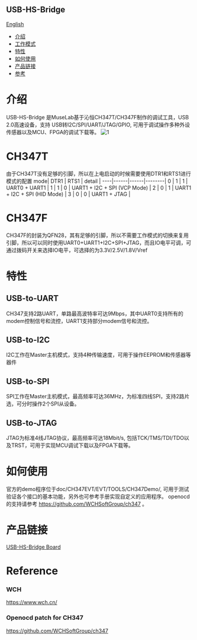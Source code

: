 USB-HS-Bridge
-----------
[English](./README.md)
* [介绍](#介绍) 
* [工作模式](#工作模式)
* [特性](#特性)
* [如何使用](#如何使用)
* [产品链接](#产品链接)
* [参考](#参考)


# 介绍
USB-HS-Bridge 是MuseLab基于沁恒CH347T/CH347F制作的调试工具，USB 2.0高速设备，支持 USB转I2C/SPI/UART/JTAG/GPIO, 可用于调试操作多种外设传感器以及MCU、FPGA的调试下载等。
![1](https://github.com/wuxx/USB-HS-Bridge/blob/master/doc/1.jpg)

# CH347T
由于CH347T没有足够的引脚，所以在上电启动的时候需要使用DTR1和RTS1进行模式的配置
mode| DTR1 | RTS1 | detail | 
----|------|------|--------|
0   |  1   |  1   | UART0 + UART1 |
1   |  1   |  0   | UART1 + I2C + SPI (VCP Mode) |
2   |  0   |  1   | UART1 + I2C + SPI (HID Mode) |
3   |  0   |  0   | UART1 + JTAG  |

# CH347F
CH347F的封装为QFN28，其有足够的引脚，所以不需要工作模式的切换来复用引脚，所以可以同时使用UART0+UART1+I2C+SPI+JTAG，而且IO电平可调，可通过拨码开关来选择IO电平，可选择的为3.3V/2.5V/1.8V/Vref

# 特性
## USB-to-UART
CH347支持2路UART，单路最高波特率可达9Mbps，其中UART0支持所有的modem控制信号和流控，UART1支持部分modem信号和流控。

## USB-to-I2C
I2C工作在Master主机模式，支持4种传输速度，可用于操作EEPROM和传感器等器件

## USB-to-SPI
SPI工作在Master主机模式，最高频率可达36MHz，为标准四线SPI，支持2路片选，可分时操作2个SPI从设备。

## USB-to-JTAG
JTAG为标准4线JTAG协议，最高频率可达18Mbit/s, 包括TCK/TMS/TDI/TDO以及TRST，可用于实现MCU调试下载以及FPGA下载等。

# 如何使用
官方的demo程序位于doc/CH347EVT/EVT/TOOLS/CH347Demo/, 可用于测试验证各个接口的基本功能，另外也可参考手册实现自定义的应用程序。
openocd 的支持请参考 https://github.com/WCHSoftGroup/ch347 。

# 产品链接
[USB-HS-Bridge Board](https://item.taobao.com/item.htm?spm=a1z10.3-c.w4002-21349689064.10.72f8773dlRkUhZ&id=682518391864)

# Reference
### WCH
https://www.wch.cn/
### Openocd patch for CH347
https://github.com/WCHSoftGroup/ch347

